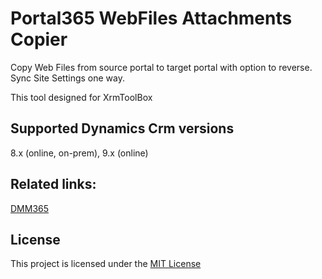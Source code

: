 # Portal365 WebFiles Attachments Copier
  
Copy Web Files from source portal to target portal with option to reverse. Sync Site Settings one way.

This tool designed for XrmToolBox

## Supported Dynamics Crm versions

8.x (online, on-prem), 9.x (online)

## Related links:
[DMM365]( https://github.com/mkalinov/DMM365)


## License

This project is licensed under the [MIT License](https://opensource.org/licenses/MIT) 

